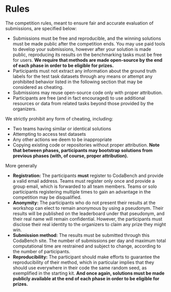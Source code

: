 # Rules

The competition rules, meant to ensure fair and accurate evaluation of submissions, are specified below:

-   Submissions must be free and reproducible, and the winning solutions must be made public after the competition ends. You may use paid tools to develop your submissions, however after your solution is made public, reproducing its results on the benchmarking tasks must be free for users. **We require that methods are made open-source by the end of each phase in order to be eligible for prizes.**
-   Participants must not extract any information about the ground truth labels for the test task datasets through any means or attempt any prohibited behavior listed in the following section that may be considered as cheating.
-   Submissions may reuse open-source code only with proper attribution.
-   Participants are free (and in fact encouraged) to use additional resources or data from related tasks beyond those provided by the organizers.

We strictly prohibit any form of cheating, including:

-   Two teams having similar or identical solutions
-   Attempting to access test datasets
-   Any other actions we deem to be inappropriate
-   Copying existing code or repositories without proper attribution. **Note that between phases, participants may bootstrap solutions from previous phases (with, of course, proper attribution).**

More generally

-   **Registration:** The participants **must** register to CodaBench and provide a valid email address. Teams must register only once and provide a group email, which is forwarded to all team members. Teams or solo participants registering multiple times to gain an advantage in the competition may be disqualified.
-   **Anonymity:** The participants who do not present their results at the workshop can elect to remain anonymous by using a pseudonym. Their results will be published on the leaderboard under that pseudonym, and their real name will remain confidential. However, the participants must disclose their real identity to the organizers to claim any prize they might win.
-   **Submission method:** The results must be submitted through this CodaBench site. The number of submissions per day and maximum total computational time are restrained and subject to change, according to the number of participants.
-   **Reproducibility:** The participant should make efforts to guarantee the reproducibility of their method, which in particular implies that they should use everywhere in their code the same random seed, as exemplified in the starting kit. **And once again, solutions must be made publicly available at the end of each phase in order to be eligible for prizes.**
